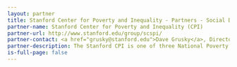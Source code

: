 ```yaml
---
layout: partner
title: Stanford Center for Poverty and Inequality - Partners - Social Data Science
partner-name: Stanford Center for Poverty and Inequality (CPI)
partner-url: http://www.stanford.edu/group/scspi/
partner-contact: <a href="grusky@stanford.edu">Dave Grusky</a>, Director
partner-description: The Stanford CPI is one of three National Poverty Centers and a nonpartisan research center dedicated to monitoring trends in poverty and inequality, explaining what's driving those trends, and developing science-based policy on poverty and inequality.
is-full-page: false
---
```

